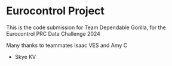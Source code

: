 # Eurocontrol Project
This is the code submission for Team Dependable Gorilla, for the Eurocontrol PRC Data Challenge 2024

Many thanks to teammates Isaac VES and Amy C
- Skye KV
